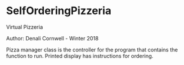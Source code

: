 # SelfOrderingPizzeria
Virtual Pizzeria

Author: Denali Cornwell - Winter 2018

Pizza manager class is the controller for the program that contains the function to run.
Printed display has instructions for ordering.

